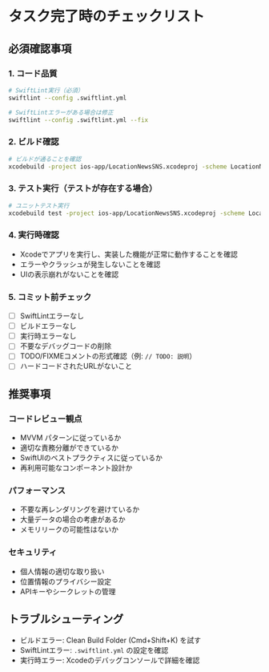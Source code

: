 # タスク完了時のチェックリスト

## 必須確認事項

### 1. コード品質
```bash
# SwiftLint実行（必須）
swiftlint --config .swiftlint.yml

# SwiftLintエラーがある場合は修正
swiftlint --config .swiftlint.yml --fix
```

### 2. ビルド確認
```bash
# ビルドが通ることを確認
xcodebuild -project ios-app/LocationNewsSNS.xcodeproj -scheme LocationNewsSNS build
```

### 3. テスト実行（テストが存在する場合）
```bash
# ユニットテスト実行
xcodebuild test -project ios-app/LocationNewsSNS.xcodeproj -scheme LocationNewsSNS -destination 'platform=iOS Simulator,name=iPhone 15'
```

### 4. 実行時確認
- Xcodeでアプリを実行し、実装した機能が正常に動作することを確認
- エラーやクラッシュが発生しないことを確認
- UIの表示崩れがないことを確認

### 5. コミット前チェック
- [ ] SwiftLintエラーなし
- [ ] ビルドエラーなし
- [ ] 実行時エラーなし
- [ ] 不要なデバッグコードの削除
- [ ] TODO/FIXMEコメントの形式確認（例: `// TODO: 説明`）
- [ ] ハードコードされたURLがないこと

## 推奨事項

### コードレビュー観点
- MVVM パターンに従っているか
- 適切な責務分離ができているか
- SwiftUIのベストプラクティスに従っているか
- 再利用可能なコンポーネント設計か

### パフォーマンス
- 不要な再レンダリングを避けているか
- 大量データの場合の考慮があるか
- メモリリークの可能性はないか

### セキュリティ
- 個人情報の適切な取り扱い
- 位置情報のプライバシー設定
- APIキーやシークレットの管理

## トラブルシューティング
- ビルドエラー: Clean Build Folder (Cmd+Shift+K) を試す
- SwiftLintエラー: `.swiftlint.yml` の設定を確認
- 実行時エラー: Xcodeのデバッグコンソールで詳細を確認